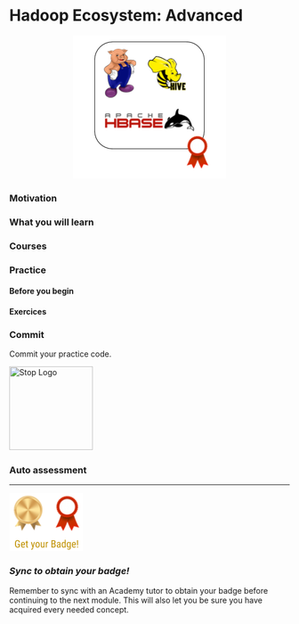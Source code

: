 # Hadoop Ecosystem: Advanced

<p align="center">
<img src="../assets/hadoop_advanced.png"> 
</p>

### Motivation ###

### What you will learn ###

### Courses ###

### Practice ###

#### Before you begin ####

#### Exercices ####

### Commit ###

Commit your practice code.

<img src="../assets/stop.png" title="Stop Logo" width="150" height="150">

### Auto assessment ###

---

<img src="../assets/get_badge.png"> 

### *Sync to obtain your badge!*
 
Remember to sync with an Academy tutor to obtain your badge before continuing to the next module. This will also let you be sure you have acquired every needed concept.